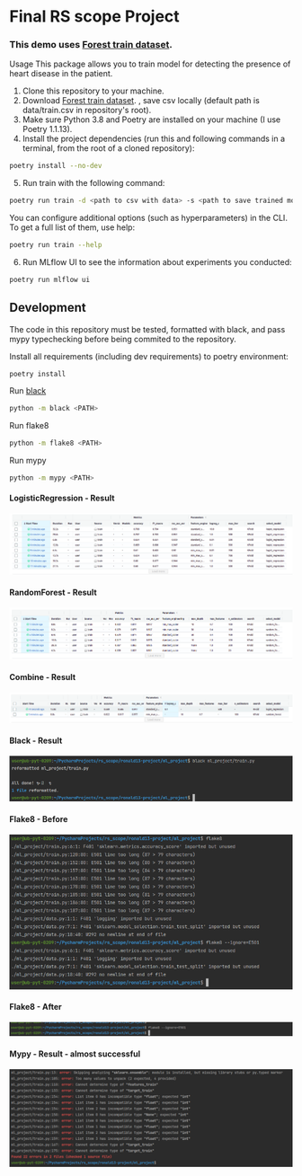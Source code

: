 # Final RS scope Project
### This demo uses [Forest train dataset](https://www.kaggle.com/competitions/forest-cover-type-prediction).

Usage
This package allows you to train model for detecting the presence of heart disease in the patient.

1. Clone this repository to your machine.
2. Download [Forest train dataset](https://www.kaggle.com/competitions/forest-cover-type-prediction).
, save csv locally (default path is data/train.csv in repository's root).
3. Make sure Python 3.8 and Poetry are installed on your machine (I use Poetry 1.1.13).
4. Install the project dependencies (run this and following commands in a terminal, from the root of a cloned repository):

```sh
poetry install --no-dev
```
5. Run train with the following command:
```sh
poetry run train -d <path to csv with data> -s <path to save trained model>
```
You can configure additional options (such as hyperparameters) in the CLI. To get a full list of them, use help:
```sh
poetry run train --help
```
6. Run MLflow UI to see the information about experiments you conducted:
```sh
poetry run mlflow ui
```


## Development

The code in this repository must be tested, formatted with black, and pass mypy typechecking before being commited to the repository.

Install all requirements (including dev requirements) to poetry environment:
```
poetry install
```
Run [black](https://github.com/psf/black)
```sh
python -m black <PATH>
```
Run flake8 
```sh
python -m flake8 <PATH>
```
Run mypy 
```sh
python -m mypy <PATH>
```

#### LogisticRegression - Result

![img_1.png](img_1.png)

#### RandomForest - Result
![img.png](img.png)

#### Combine - Result
![img_2.png](img_2.png)

#### Black - Result

![img_3.png](img_3.png)

#### Flake8 - Before
![img_4.png](img_4.png)

#### Flake8 - After
![img_5.png](img_5.png)

#### Mypy - Result - almost successful
![img_7.png](img_7.png)